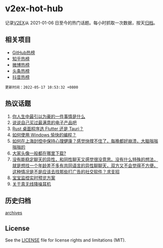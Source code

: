# v2ex-hot-hub

 记录[V2EX](https://www.v2ex.com/)从 2021-01-06 日至今的热门话题。每小时抓取一次数据，按天[归档](archives)。
 
 ## 相关项目

- [GitHub热榜](https://github.com/snaildev/github-hot-hub)
- [知乎热榜](https://github.com/snaildev/zhihu-hot-hub)
- [微博热榜](https://github.com/snaildev/weibo-hot-hub)
- [头条热榜](https://github.com/snaildev/toutiao-hot-hub)
- [抖音热榜](https://github.com/snaildev/douyin-hot-hub)


 `更新时间：2022-05-17 10:53:32 +0800`

## 热议话题

1. [你人生中最引以为豪的一件事情是什么](https://www.v2ex.com/t/853130)
1. [说说自己买过最满意的电子产品吧](https://www.v2ex.com/t/853340)
1. [Rust 桌面程序选 Flutter 还是 Tauri？](https://www.v2ex.com/t/853174)
1. [如何使用 Windows 愉快的编程？](https://www.v2ex.com/t/853292)
1. [如何在上海封控中保持心理健康？感觉快撑不住了，每晚都好崩溃，大脑嗡嗡嗡嗡的](https://www.v2ex.com/t/853320)
1. [大家头像一般都在哪里下载?](https://www.v2ex.com/t/853148)
1. [没有能稳定聊天的异性，和同性聊天又感觉很没意思。没有什么特殊的想法，就是想找一个年龄差不多有共同语言的异性聊聊天，双方又不会觉得不方便。这种情况是不是应该去找那些打广告的社交软件？求支招](https://www.v2ex.com/t/853327)
1. [宝宝监控实时预览方案](https://www.v2ex.com/t/853234)
1. [关于真无线降噪耳机](https://www.v2ex.com/t/853144)

## 历史归档

[archives](archives)

## License

See the [LICENSE](LICENSE) file for license rights and limitations (MIT).
